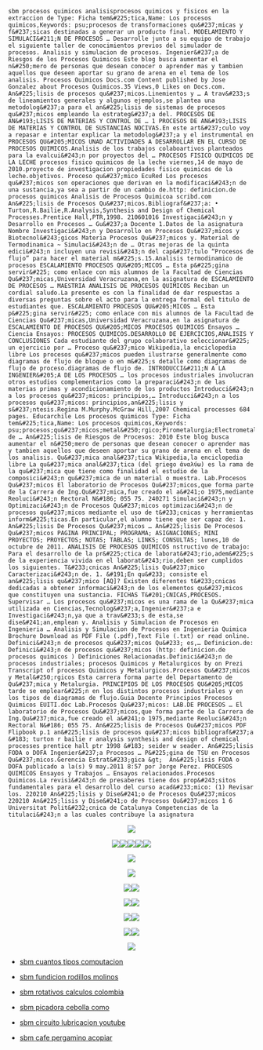 
```
sbm procesos quimicos analisisprocesos quimicos y fisicos en la extraccion de Type: Ficha tem&#225;tica,Name: Los procesos quimicos,Keywords: psu;procesos de transformaciones qu&#237;micas y f&#237;sicas destinadas a generar un producto final. MODELAMIENTO Y SIMULACI&#211;N DE PROCESOS … Desarrolle junto a su equipo de trabajo el siguiente taller de conocimientos previos del simulador de procesos. Analisis y simulacion de procesos. Ingenier&#237;a de Riesgos de los Procesos Quimicos Este blog busca aumentar el n&#250;mero de personas que desean conocer o aprender mas y tambien aquellos que deseen aportar su grano de arena en el tema de los analisis. Procesos Quimicos Docs.com Content published by Jose Gonzalez about Procesos Quimicos.35 Views,0 Likes on Docs.com. An&#225;lisis de procesos qu&#237;micos.Linemientos y … A trav&#233;s de lineamientos generales y algunos ejemplos,se plantea una metodolog&#237;a para el an&#225;lisis de sistemas de procesos qu&#237;micos empleando la estrateg&#237;a del. PROCESOS DE AN&#193;LISIS DE MATERIAS Y CONTROL DE … 1 PROCESOS DE AN&#193;LISIS DE MATERIAS Y CONTROL DE SUSTANCIAS NOCIVAS.En este art&#237;culo voy a repasar e intentar explicar la metodolog&#237;a y el instrumental en PROCESOS QU&#205;MICOS UNAD ACTIVIDADES A DESARROLLAR EN EL CURSO DE PROCESOS QUIMICOS.Analisis de los trabajos colaboartivos planteados para la evalcui&#243;n por proyectos del … PROCESOS FISICO QUIMICOS DE LA LECHE procesos fisico quimicos de la leche viernes,14 de mayo de 2010.proyecto de investigacion propiedades fisico quimicas de la leche.objetivos. Proceso qu&#237;mico EcuRed Los procesos qu&#237;micos son operaciones que derivan en la modificaci&#243;n de una sustancia,ya sea a partir de un cambio de.http: definicion.de procesos quimicos Analisis de Procesos Quimicoa scribd.com An&#225;lisis de Procesos Qu&#237;micos.Bibliograf&#237;a: • Turton,R.Bailie,R.Analysis,Synthesis and Design of Chemical Processes.Prentice Hall,PTR,1998. 210601016 Investigaci&#243;n y Desarrollo en Procesos … Gu&#237;a Docente 1.Datos de la asignatura Nombre Investigaci&#243;n y Desarrollo en Procesos Qu&#237;micos y Biotecnol&#243;gicos Materia Procesos Qu&#237;micos y. Material de Termodinamica ~ Simulaci&#243;n de … Otras mejoras de la quinta edici&#243;n incluyen una revisi&#243;n del cap&#237;tulo “Procesos de flujo” para hacer el material m&#225;s.15.Analisis termodinamico de procesos ESCALAMIENTO PROCESOS QU&#205;MICOS … Esta p&#225;gina servir&#225; como enlace con mis alumnos de la Facultad de Ciencias Qu&#237;micas,Universidad Veracruzana,en la asignatura de ESCALAMIENTO DE PROCESOS … MAESTRIA ANALISIS DE PROCESOS QUIMICOS Reciban un cordial saludo.La presente es con la finalidad de dar respuestas a diversas preguntas sobre el acto para la entrega formal del titulo de estudiantes que. ESCALAMIENTO PROCESOS QU&#205;MICOS … Esta p&#225;gina servir&#225; como enlace con mis alumnos de la Facultad de Ciencias Qu&#237;micas,Universidad Veracruzana,en la asignatura de ESCALAMIENTO DE PROCESOS QU&#205;MICOS PROCESOS QUIMICOS Ensayos … Ciencia Ensayos: PROCESOS QUIMICOS.DESARROLLO DE EJERCICIOS,ANALISIS Y CONCLUSIONES Cada estudiante del grupo colaborativo seleccionar&#225; un ejercicio por … Proceso qu&#237;mico Wikipedia,la enciclopedia libre Los procesos qu&#237;micos pueden ilustrarse generalmente como diagramas de flujo de bloque o en m&#225;s detalle como diagramas de flujo de proceso.diagramas de flujo de. INTRODUCCI&#211;N A LA INGENIER&#205;A DE LOS PROCESOS … los procesos industriales involucran otros estudios complementarios como la preparaci&#243;n de las materias primas y acondicionamiento de los productos Introducci&#243;n a los procesos qu&#237;micos: principios,… Introducci&#243;n a los procesos qu&#237;micos: principios,an&#225;lisis y s&#237;ntesis.Regina M.Murphy.McGraw Hill,2007 Chemical processes 684 pages. Educarchile Los procesos quimicos Type: Ficha tem&#225;tica,Name: Los procesos quimicos,Keywords: psu;procesos;qu&#237;micos;metal&#250;rgico;Pirometalurgia;Electrometalurgia;Fabricaci&#243;n de … An&#225;lisis de Riesgos de Procesos: 2010 Este blog busca aumentar el n&#250;mero de personas que desean conocer o aprender mas y tambien aquellos que deseen aportar su grano de arena en el tema de los analisis. Qu&#237;mica anal&#237;tica Wikipedia,la enciclopedia libre La qu&#237;mica anal&#237;tica (del griego ἀναλύω) es la rama de la qu&#237;mica que tiene como finalidad el estudio de la composici&#243;n qu&#237;mica de un material o muestra. Lab.Procesos Qu&#237;micos El laboratorio de Procesos Qu&#237;micos,que forma parte de la Carrera de Ing.Qu&#237;mica,fue creado el a&#241;o 1975,mediante Reoluci&#243;n Rectoral N&#186; 055 75. 240271 Simulaci&#243;n y Optimizaci&#243;n de Procesos Qu&#237;micos optimizaci&#243;n de procesos qu&#237;micos mediante el uso de t&#233;cnicas y herramientas inform&#225;ticas.En particular,el alumno tiene que ser capaz de: 1. An&#225;lisis De Procesos Qu&#237;micos … An&#225;lisis De Procesos Qu&#237;micos PAGINA PRINCIPAL; PROGRAMA; ASIGNACIONES; MINI PROYECTOS; PROYECTOS; NOTAS; TABLAS; LINKS; CONSULTAS; lunes,10 de octubre de 2011. ANALISIS DE PROCESOS QUIMICOS nstructivo de trabajo: Para el desarrollo de la pr&#225;ctica de laborat&#243;rio,adem&#225;s de la experiencia vivida en el laborat&#243;rio,deben ser cumplidos los siguientes. T&#233;cnicas An&#225;lisis Qu&#237;mico Caracterizaci&#243;n de. 1. &#191;En qu&#233; consiste el an&#225;lisis qu&#237;mico [AQ]? Existen diferentes t&#233;cnicas dedicadas a obtener informaci&#243;n de los elementos qu&#237;micos que constituyen una sustancia. FICHAS T&#201;CNICAS,PROCESOS. Supervisar … Los procesos qu&#237;micos es una rama de la Qu&#237;mica utilizada en Ciencias,Tecnolog&#237;a,Ingenier&#237;a e Investigaci&#243;n,ya que a trav&#233;s de esta,se dise&#241;an,emplean y. Analisis y Simulacion de Procesos en Ingenieria … Analisis y Simulacion de Procesos en Ingenieria Quimica Brochure Download as PDF File (.pdf),Text File (.txt) or read online. Definici&#243;n de procesos qu&#237;micos Qu&#233; es,… Definicion.de: Definici&#243;n de procesos qu&#237;micos (http: definicion.de procesos quimicos ) Definiciones Relacionadas.Definici&#243;n de procesos industriales; procesos Quimicos y Metalurgicos by on Prezi Transcript of procesos Quimicos y Metalurgicos.Procesos Qu&#237;micos y Metal&#250;rgicos Esta carrera forma parte del Departamento de Qu&#237;mica y Metalurgia. PRINCIPIOS DE LOS PROCESOS QU&#205;MICOS tarde se emplear&#225;n en los distintos procesos industriales y en los tipos de diagramas de flujo.Guia Docente Principios Procesos Quimicos EUITI.doc Lab.Procesos Qu&#237;micos: LAB.DE PROCESOS … El laboratorio de Procesos Qu&#237;micos,que forma parte de la Carrera de Ing.Qu&#237;mica,fue creado el a&#241;o 1975,mediante Reoluci&#243;n Rectoral N&#186; 055 75. An&#225;lisis de Procesos Qu&#237;micos PDF Flipbook p.1 an&#225;lisis de procesos qu&#237;micos bibliograf&#237;a &#183; turton r bailie r analysis synthesis and design of chemical processes prentice hall ptr 1998 &#183; seider w seader. An&#225;lisis FODA o DOFA Ingenier&#237;a Procesos … P&#225;gina de TSU en Procesos Qu&#237;micos.Gerencia Estrat&#233;gica‎ &gt; ‎ An&#225;lisis FODA o DOFA publicado a la‎(s)‎ 9 may.2011 8:57 por Jorge Perez. PROCESOS QUIMICOS Ensayos y Trabajos … Ensayos relacionados.Procesos Quimicos.La revisi&#243;n de presaberes tiene dos prop&#243;sitos fundamentales para el desarrollo del curso acad&#233;mico: (1) Revisar los. 220210 An&#225;lisis y Dise&#241;o de Procesos Qu&#237;micos 220210 An&#225;lisis y Dise&#241;o de Procesos Qu&#237;micos 1 6 Universitat Polit&#232;cnica de Catalunya Competencias de la titulaci&#243;n a las cuales contribuye la asignatura 
```

<div align="center">

<a href="https://es-crusher.shibang-china.com/github&k=sbm+procesos+quimicos+analisis"><img src="https://static.shibang-china.com/es/crusher/logo.jpg"></a>

<a href="https://es-crusher.shibang-china.com/github&k=sbm+procesos+quimicos+analisis"><img src="https://static.shibang-china.com/es/crusher/index.jpg"></a><a href="https://es-crusher.shibang-china.com/material.htmlgithub&k=sbm+procesos+quimicos+analisis"><img src="https://static.shibang-china.com/es/crusher/material.jpg"></a><a href="https://es-crusher.shibang-china.com/application.htmlgithub&k=sbm+procesos+quimicos+analisis"><img src="https://static.shibang-china.com/es/crusher/application.jpg"></a><a href="https://es-crusher.shibang-china.com/aboutus.htmlgithub&k=sbm+procesos+quimicos+analisis"><img src="https://static.shibang-china.com/es/crusher/aboutus.jpg"></a><a href="https://es-crusher.shibang-china.com/contact.htmlgithub&k=sbm+procesos+quimicos+analisis"><img src="https://static.shibang-china.com/es/crusher/contact.jpg"></a>

<a href="https://es-crusher.shibang-china.com/github&k=sbm+procesos+quimicos+analisis"><img src="https://static.shibang-china.com/es/crusher/banner.jpg"></a>

<a href="https://swt.shibang-china.com/github&k=sbm+procesos+quimicos+analisis"><img src="https://static.shibang-china.com/es/crusher/text.jpg"></a>

<a href="https://swt.shibang-china.com/github&k=sbm+procesos+quimicos+analisis"><img src="https://static.shibang-china.com/es/crusher/chat.jpg"></a><a href="https://es-crusher.shibang-china.com/contact.htmlgithub&k=sbm+procesos+quimicos+analisis"><img src="https://static.shibang-china.com/es/crusher/message.jpg"></a>

<a href="https://es-crusher.shibang-china.com/products/pe.htmlgithub&k=sbm+procesos+quimicos+analisis"><img src="https://static.shibang-china.com/es/crusher/pe.jpg"></a><a href="https://es-crusher.shibang-china.com/products/pf.htmlgithub&k=sbm+procesos+quimicos+analisis"><img src="https://static.shibang-china.com/es/crusher/pf.jpg"></a>

<a href="https://es-crusher.shibang-china.com/products/hpt.htmlgithub&k=sbm+procesos+quimicos+analisis"><img src="https://static.shibang-china.com/es/crusher/hpt.jpg"></a><a href="https://es-crusher.shibang-china.com/products/vsi.htmlgithub&k=sbm+procesos+quimicos+analisis"><img src="https://static.shibang-china.com/es/crusher/vsi.jpg"></a>

<a href="https://es-crusher.shibang-china.com/products/klv.htmlgithub&k=sbm+procesos+quimicos+analisis"><img src="https://static.shibang-china.com/es/crusher/klv.jpg"></a><a href="https://es-crusher.shibang-china.com/products/portable.htmlgithub&k=sbm+procesos+quimicos+analisis"><img src="https://static.shibang-china.com/es/crusher/portable.jpg"></a>

<a href="https://swt.shibang-china.com/github&k=sbm+procesos+quimicos+analisis"><img src="https://static.shibang-china.com/es/crusher/case.jpg"></a>

</div>


* [sbm cuantos tipos computacion](sbm%20cuantos%20tipos%20computacion.md)

* [sbm fundicion rodillos molinos](sbm%20fundicion%20rodillos%20molinos.md)

* [sbm rotativos calculos colombia](sbm%20rotativos%20calculos%20colombia.md)

* [sbm picadora cebolla como](sbm%20picadora%20cebolla%20como.md)

* [sbm circuito lubricacion youtube](sbm%20circuito%20lubricacion%20youtube.md)

* [sbm cafe pergamino acopiar](sbm%20cafe%20pergamino%20acopiar.md)